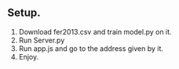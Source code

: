 ## Setup.
  1) Download fer2013.csv and train model.py on it.
  2) Run Server.py
  3) Run app.js and go to the address given by it.
  4) Enjoy.
  
